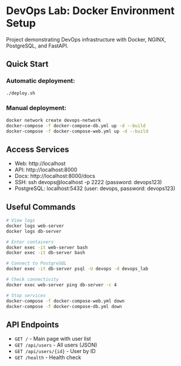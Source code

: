 # DevOps Lab: Docker Environment Setup

Project demonstrating DevOps infrastructure with Docker, NGINX, PostgreSQL, and FastAPI.

## Quick Start

### Automatic deployment:
```bash
./deploy.sh
```

### Manual deployment:
```bash
docker network create devops-network
docker-compose -f docker-compose-db.yml up -d --build
docker-compose -f docker-compose-web.yml up -d --build
```

## Access Services

- Web: http://localhost
- API: http://localhost:8000
- Docs: http://localhost:8000/docs
- SSH: ssh devops@localhost -p 2222 (password: devops123)
- PostgreSQL: localhost:5432 (user: devops, password: devops123)

## Useful Commands

```bash
# View logs
docker logs web-server
docker logs db-server

# Enter containers
docker exec -it web-server bash
docker exec -it db-server bash

# Connect to PostgreSQL
docker exec -it db-server psql -U devops -d devops_lab

# Check connectivity
docker exec web-server ping db-server -c 4

# Stop services
docker-compose -f docker-compose-web.yml down
docker-compose -f docker-compose-db.yml down
```

## API Endpoints

- `GET /` - Main page with user list
- `GET /api/users` - All users (JSON)
- `GET /api/users/{id}` - User by ID
- `GET /health` - Health check